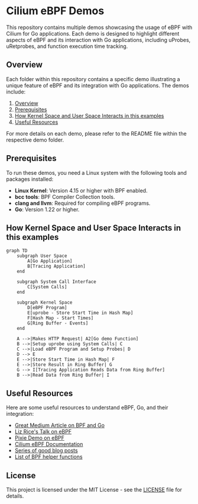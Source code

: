 # Cilium eBPF Demos

This repository contains multiple demos showcasing the usage of eBPF with Cilium for Go applications. Each demo is designed to highlight different aspects of eBPF and its interaction with Go applications, including uProbes, uRetprobes, and function execution time tracking.

## Overview
Each folder within this repository contains a specific demo illustrating a unique feature of eBPF and its integration with Go applications. The demos include:
1. [Overview](#overview)
2. [Prerequisites](#prerequisites)
3. [How Kernel Space and User Space Interacts in this examples](#how-kernel-space-and-user-space-interacts-in-this-examples)
4. [Useful Resources](#useful-resources)

For more details on each demo, please refer to the README file within the respective demo folder.

## Prerequisites
To run these demos, you need a Linux system with the following tools and packages installed:
- **Linux Kernel**: Version 4.15 or higher with BPF enabled.
- **bcc tools**: BPF Compiler Collection tools.
- **clang and llvm**: Required for compiling eBPF programs.
- **Go**: Version 1.22 or higher.

## How Kernel Space and User Space Interacts in this examples

```mermaid
graph TD
    subgraph User Space
        A[Go Application]
        B[Tracing Application]
    end

    subgraph System Call Interface
        C[System Calls]
    end

    subgraph Kernel Space
        D[eBPF Program]
        E[uprobe - Store Start Time in Hash Map]
        F[Hash Map - Start Times]
        G[Ring Buffer - Events]
    end

    A -->|Makes HTTP Request| A2[Go demo Function]
    B -->|Setup uprobe using System Calls| C
    C -->|Load eBPF Program and Setup Probes| D
    D --> E
    E -->|Store Start Time in Hash Map| F
    E -->|Store Result in Ring Buffer| G
    G --> I[Tracing Application Reads Data from Ring Buffer]
    B -->|Read Data from Ring Buffer| I
```

## Useful Resources
Here are some useful resources to understand eBPF, Go, and their integration:
- [Great Medium Article on BPF and Go](https://medium.com/bumble-tech/bpf-and-go-modern-forms-of-introspection-in-linux-6b9802682223)
- [Liz Rice's Talk on eBPF](https://www.youtube.com/watch?v=Hed2DOrk_kk)
- [Pixie Demo on eBPF](https://github.com/pixie-io/pixie-demos/tree/main/simple-gotracing)
- [Cilium eBPF Documentation](https://ebpf-go.dev)
- [Series of good blog posts](https://intelops.ai/learning-center/2-learn-ebpf/)
- [List of BPF helper functions](https://ebpf-docs.dylanreimerink.nl/linux/helper-function/)

## License
This project is licensed under the MIT License - see the [LICENSE](LICENSE) file for details.